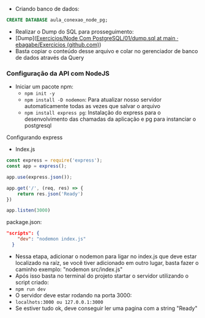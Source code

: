 - Criando banco de dados:

```sql
CREATE DATABASE aula_conexao_node_pg;
```

- Realizar o Dump do SQL para prosseguimento:
- [Dump]([Exercicios/Node Com PostgreSQL/01/dump.sql at main · ebagabe/Exercicios (github.com)](https://github.com/ebagabe/Exercicios/blob/main/Node%20Com%20PostgreSQL/01/dump.sql))
- Basta copiar o conteúdo desse arquivo e colar no gerenciador de banco de dados através da Query

### Configuração da API com NodeJS

- Iniciar um pacote npm:
	- `npm init -y`
	- `npm install -D nodemon`: Para atualizar nosso servidor automaticamente todas as vezes que salvar o arquivo
	- `npm install express pg`: Instalação do express para o desenvolvimento das chamadas da aplicação e pg para instanciar o postgresql

Configurando express
- Index.js
```js
const express = require('express');
const app = express();

app.use(express.json());

app.get('/', (req, res) => {
    return res.json('Ready')
})

app.listen(3000)
```

package.json:
```json
"scripts": {
    "dev": "nodemon index.js"
  }
```
- Nessa etapa, adicionar o nodemon para ligar no index.js que deve estar localizado na raíz, se você tiver adicionado em outro lugar, basta fazer o caminho exemplo: "nodemon src/index.js"
- Após isso basta no terminal do projeto startar o servidor utilizando o script criado:
- `npm run dev`
- O servidor deve estar rodando na porta 3000:
- `localhots:3000 ou 127.0.0.1:3000`
- Se estiver tudo ok, deve conseguir ler uma pagina com a string "Ready"